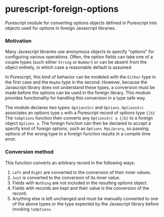 purescript-foreign-options
==========================

Purescript module for converting options objects defined in Purescript into objects used for options in foreign Javascript libraries.

### Motivation

Many Javascript libraries use anonymous objects to specify "options" for configuring various
operations.  Often, the option fields can take one of a couple types (such either
`String` or `Number`) or can be absent from the object entirely, in which case
a reasonable default is assumed.

In Purescript, this kind of behavior can be modeled with the `Either` type in 
the first case and the `Maybe` type in the second.  However, because the
Javascript library does not understand these types, a conversion must be made
before the options can be used in the foreign library.  This module provides functionality for
handling this conversion in a type safe way.

The module declares two types: `OptionsSrc` and `Options`.  `OptionsSrc`
associates an options type `a` with a Purescript record of options type `{|b}`  The `toOptions` function
then converts any `OptionsSrc a {|b}` to a foreign object `Options a`.  The
foreign function can then be declared to accept a specify kind of foreign options,
such as `Options MyLibrary`, so passing options of the wrong type to a foreign
function results in a compile time error.

### Conversion method

 This function converts an arbitrary record in the following ways:

1. `Left` and `Right` are converted to the conversion of their inner values.
2. `Just` is converted to the conversion of its inner value.
3. Fields with `Nothing` are not included in the resulting options object.
4. Fields with records are kept and their value is the conversion of the record.
5. Anything else is left unchanged and must be manually converted to one of the
above types or the type expected by the Javascript library before invoking `toOptions`.



